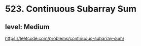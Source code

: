 # 523. Continuous Subarray Sum
## level: Medium

https://leetcode.com/problems/continuous-subarray-sum/
